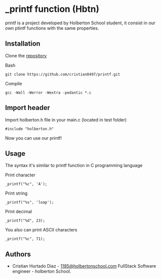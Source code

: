 # _printf function (Hbtn)

printf is a project developed by Holberton School student, it consist in our own
ptintf functions with the same properties.

## Installation

Clone the [repository](https://github.com/cristian0497/printf.git)

Bash
```
git clone https://github.com/cristian0497/printf.git
```
Compile
```
gcc -Wall -Werror -Wextra -pedantic *.c
```
## Import header
Import holberton.h file in your main.c (located in test folder)
```
#include "holberton.h"
```
Now you can use our printf!

## Usage
The syntax it's similar to printf function in C programming language

Print character
```
_printf("%c", 'A');
```

Print string
```
_printf("%s", 'loap');
```

Print decimal
```
_printf("%d", 23);
```

You also can print ASCII characters
```
_printf("%c", 71);
```

## Authors

* Cristian Hurtado Diaz - 1185@holbertonschool.com
FullStack Software engineer - holberton School.

